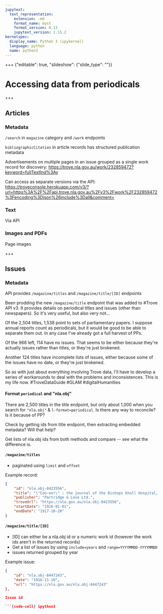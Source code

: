 ```yaml
---
jupytext:
  text_representation:
    extension: .md
    format_name: myst
    format_version: 0.13
    jupytext_version: 1.15.2
kernelspec:
  display_name: Python 3 (ipykernel)
  language: python
  name: python3
---
```


+++ {"editable": true, "slideshow": {"slide_type": ""}}

# Accessing data from periodicals

+++

## Articles

### Metadata

`/search` in `magazine` category and `/work` endpoints 


`bibliographicCitation` in article records has structured publication metadata

Advertisements on multiple pages in an issue grouped as a single work record for discovery: https://trove.nla.gov.au/work/232859472?keyword=fullTextInd%3Ay

Can access as separate versions via the API: https://troveconsole.herokuapp.com/v3/?url=https%3A%2F%2Fapi.trove.nla.gov.au%2Fv3%2Fwork%2F232859472%3Fencoding%3Djson%26include%3Dall&comment=

### Text

Via API

### Images and PDFs

Page images

+++

## Issues

### Metadata

API provides `/magazine/titles` and `/magazine/title/[ID]` endpoints 

Been prodding the new `/magazine/title` endpoint that was added to #Trove API v3. It provides details on periodical titles and issues (other than newspapers). So it's very useful, but also very not...

Of the 2,504 titles, 1,538 point to sets of parliamentary papers. I suppose annual reports count as periodicals, but it would be good to be able to separate them out. In any case I've already got a full harvest of PPs.

Of the 966 left, 114 have no issues. That seems to be either because they're actually issues rather than titles, or they're just brokened. 

Another 124 titles have incomplete lists of issues, either because some of the issues have no date, or they're just brokened.

So as with just about everything involving Trove data, I'll have to develop a series of workarounds to deal with the problems and inconsistences. This is my life now. #TroveDataGuide #GLAM #digitalHumanities

#### Format `periodical` and "nla.obj"

There are 2,500 titles in the title endpoint, but only about 1,000 when you search for `"nla.obj"` & `l-format=periodical`. Is there any way to reconcile? Is it because of PP?

Check by getting ids from title endpoint, then extracting embedded metadata? Will that help?

Get lists of nla.obj ids from both methods and compare -- see what the difference is.

#### `/magazine/titles`

- paginated using `limit` and `offset`

Example record:

``` json
{
    "id": "nla.obj-8423556",
    "title": "\"Coo-ee!\" : the journal of the Bishops Knoll Hospital, Bristol.",
    "publisher": "Partridge & Love Ltd.",
    "troveUrl": "https://nla.gov.au/nla.obj-8423556",
    "startDate": "1916-01-01",
    "endDate": "1917-10-20"
}
```

#### `/magazine/title/[ID]`

- [ID] can either be a nla.obj id or a numeric work id (however the work ids aren't in the returned records)
- Get a list of issues by using `include=years` and `range=YYYYMMDD-YYYYMMDD`
- issues returned grouped by year

Example issue:

``` json
{
    "id": "nla.obj-8447243",
    "date": "1916-11-10",
    "url": "https://nla.gov.au/nla.obj-8447243"
},

Issue id

```{code-cell} ipython3

```

